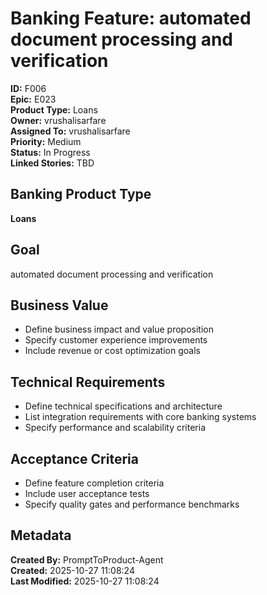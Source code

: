 # Banking Feature: automated document processing and verification

**ID:** F006  
**Epic:** E023  
**Product Type:** Loans  
**Owner:** vrushalisarfare  
**Assigned To:** vrushalisarfare  
**Priority:** Medium  
**Status:** In Progress  
**Linked Stories:** TBD  

## Banking Product Type
**Loans**

## Goal
automated document processing and verification

## Business Value
- Define business impact and value proposition
- Specify customer experience improvements
- Include revenue or cost optimization goals

## Technical Requirements
- Define technical specifications and architecture
- List integration requirements with core banking systems
- Specify performance and scalability criteria


## Acceptance Criteria
- Define feature completion criteria
- Include user acceptance tests
- Specify quality gates and performance benchmarks

## Metadata
**Created By:** PromptToProduct-Agent  
**Created:** 2025-10-27 11:08:24  
**Last Modified:** 2025-10-27 11:08:24  

